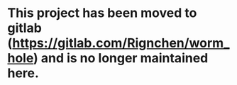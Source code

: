 # This project has been moved to gitlab (https://gitlab.com/Rignchen/worm_hole) and is no longer maintained here.
